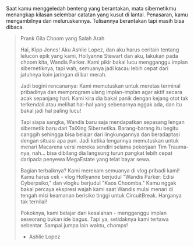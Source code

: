 Saat kamu menggeledah benteng yang berantakan, mata sibernetikmu menangkap kilasan selembar catatan yang kusut di lantai. Penasaran, kamu mengambilnya dan meluruskannya. Tulisannya berantakan tapi masih bisa dibaca.

> Prank Gila Choom yang Salah Arah
>
> Hai, Kipp Jones! Aku Ashlie Lopez, dan aku harus ceritain tentang lelucon epik yang kami, Hollyanne Stewart dan aku, lakukan pada choom kita, Wandis Parker. Kami pikir bakal lucu mengganggu implan sibernetiknya, tapi wah, semuanya jadi kacau lebih cepat dari jatuhnya koin jaringan di bar merah.
>
> Jadi begini rencananya: Kami memutuskan untuk meretas terminal pribadinya dan memprogram ulang implan-implan agar aktif secara acak sepanjang hari. Kami kira dia bakal panik dengan kejang otot tak terkendali atau melihat hal-hal yang sebenarnya nggak ada, dan itu bakal jadi hal paling lucu!
>
> Tapi siapa sangka, Wandis baru saja mendapatkan sepasang lengan sibernetik baru dari TaiXing Sibernetika. Barang-barang itu begitu canggih sehingga bisa belajar dari lingkungannya dan beradaptasi dengan situasi apa pun. Jadi ketika lengannya memutuskan untuk menari Macarena versi mereka sendiri selama pekerjaan Tim Trauma-nya, nah... bisa dibilang dia langsung turun pangkat lebih cepat daripada penyewa MegaEstate yang telat bayar sewa.
>
> Bagian terbaiknya? Kami merekam semuanya di vlog pribadi kami! Kamu harus cek - vlog Hollyanne berjudul "Wandis Parker: Edisi Cyberpsiko," dan vlogku berjudul "Kaos Choomba." Kamu nggak bakal percaya ekspresi wajah kami saat Wandis mulai menari di tengah misi keamanan berisiko tinggi untuk CircuitBreak. Harganya tak ternilai!
>
> Pokoknya, kami belajar dari kesalahan - mengganggu implan seseorang bukan ide bagus. Tapi ya, setidaknya kami tertawa sebentar. Sampai jumpa lain waktu, chomps!
>
> - Ashlie Lopez
